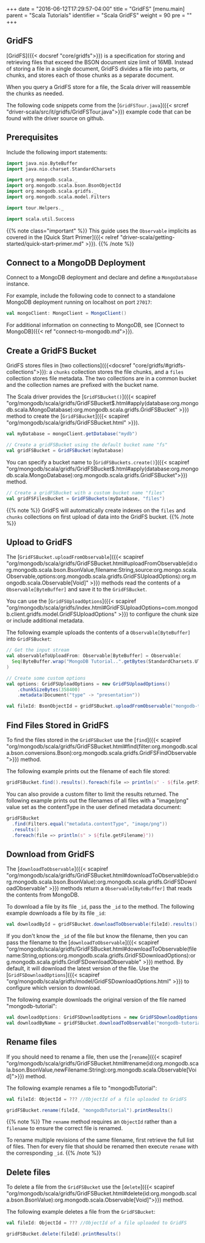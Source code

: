 +++
date = "2016-06-12T17:29:57-04:00"
title = "GridFS"
[menu.main]
parent = "Scala Tutorials"
identifier = "Scala GridFS"
weight = 90
pre = "<i class='fa'></i>"
+++


## GridFS

[GridFS]({{< docsref "core/gridfs">}}) is a specification for storing and retrieving files that exceed the BSON document size limit of 16MB. Instead of storing a file in a single document, GridFS divides a file into parts, or chunks, and stores each of those chunks as a separate document.

When you query a GridFS store for a file, the Scala driver will reassemble the chunks as needed.

The following code snippets come from the [`GridFSTour.java`]({{< srcref "driver-scala/src/it/gridfs/GridFSTour.java">}}) example code
that can be found with the driver source on github.

## Prerequisites

Include the following import statements:

```scala
import java.nio.ByteBuffer
import java.nio.charset.StandardCharsets

import org.mongodb.scala._
import org.mongodb.scala.bson.BsonObjectId
import org.mongodb.scala.gridfs._
import org.mongodb.scala.model.Filters

import tour.Helpers._

import scala.util.Success
```

{{% note class="important" %}}
This guide uses the `Observable` implicits as covered in the [Quick Start Primer]({{< relref "driver-scala/getting-started/quick-start-primer.md" >}}).
{{% /note %}}

## Connect to a MongoDB Deployment

Connect to a MongoDB deployment and declare and define a `MongoDatabase` instance.

For example, include the following code to connect to a standalone MongoDB deployment running on localhost on port `27017`:

```scala
val mongoClient: MongoClient = MongoClient()
```

For additional information on connecting to MongoDB, see [Connect to MongoDB]({{< ref "connect-to-mongodb.md">}}).

## Create a GridFS Bucket

GridFS stores files in [two collections]({{<docsref "core/gridfs/#gridfs-collections">}}): a `chunks` collection stores the file chunks, and a  `files` collection stores file metadata. The two collections are in a common bucket and the collection names are prefixed with the bucket name.

The Scala driver provides the [`GridFSBucket()`]({{< scapiref "org/mongodb/scala/gridfs/GridFSBucket$.html#apply(database:org.mongodb.scala.MongoDatabase):org.mongodb.scala.gridfs.GridFSBucket" >}}) method
to create the [`GridFSBucket`]({{< scapiref "org/mongodb/scala/gridfs/GridFSBucket.html" >}}).

```scala
val myDatabase = mongoClient.getDatabase("mydb")

// Create a gridFSBucket using the default bucket name "fs"
val gridFSBucket = GridFSBucket(myDatabase)
```

You can specify a bucket name to [`GridFSBuckets.create()`]({{< scapiref "org/mongodb/scala/gridfs/GridFSBucket$.html#apply(database:org.mongodb.scala.MongoDatabase):org.mongodb.scala.gridfs.GridFSBucket">}}) method.

```scala
// Create a gridFSBucket with a custom bucket name "files"
val gridFSFilesBucket = GridFSBuckets(myDatabase, "files")
```

{{% note %}}
GridFS will automatically create indexes on the `files` and `chunks` collections on first upload of data into the GridFS bucket.
{{% /note %}}

## Upload to GridFS

The [`GridFSBucket.uploadFromObservable`]({{< scapiref "org/mongodb/scala/gridfs/GridFSBucket.html#uploadFromObservable(id:org.mongodb.scala.bson.BsonValue,filename:String,source:org.mongo.scala.Observable,options:org.mongodb.scala.gridfs.GridFSUploadOptions):org.mongodb.scala.Observable[Void]" >}}) methods read the contents of a `Observable[ByteBuffer]` and save it to the `GridFSBucket`.  

You can use the [`GridFSUploadOptions`]({{< scapiref "org/mongodb/scala/gridfs/index.html#GridFSUploadOptions=com.mongodb.client.gridfs.model.GridFSUploadOptions" >}}) to configure the chunk size or include additional metadata.

The following example uploads the contents of a `Observable[ByteBuffer]` into `GridFSBucket`:

```scala
// Get the input stream
val observableToUploadFrom: Observable[ByteBuffer] = Observable(
  Seq(ByteBuffer.wrap("MongoDB Tutorial..".getBytes(StandardCharsets.UTF_8)))
)

// Create some custom options
val options: GridFSUploadOptions = new GridFSUploadOptions()
    .chunkSizeBytes(358400)
    .metadata(Document("type" -> "presentation"))

val fileId: BsonObjectId = gridFSBucket.uploadFromObservable("mongodb-tutorial", observableToUploadFrom, options).headResult()
```

## Find Files Stored in GridFS

To find the files stored in the `GridFSBucket` use the [`find`]({{< scapiref "org/mongodb/scala/gridfs/GridFSBucket.html#find(filter:org.mongodb.scala.bson.conversions.Bson):org.mongodb.scala.gridfs.GridFSFindObservable">}}) method.

The following example prints out the filename of each file stored:

```scala
gridFSBucket.find().results().foreach(file => println(s" - ${file.getFilename}"))
```

You can also provide a custom filter to limit the results returned. The following example prints out the filenames of all files with a "image/png" value set as the contentType in the user defined metadata document:

```scala
gridFSBucket
  .find(Filters.equal("metadata.contentType", "image/png"))
  .results()
  .foreach(file => println(s" > ${file.getFilename}"))
```

## Download from GridFS

The [`downloadToObservable`]({{< scapiref "org/mongodb/scala/gridfs/GridFSBucket.html#downloadToObservable(id:org.mongodb.scala.bson.BsonValue):org.mongodb.scala.gridfs.GridFSDownloadObservable" >}}) methods return a `Observable[ByteBuffer]` that reads the contents from MongoDB.

To download a file by its file `_id`, pass the `_id` to the method. The following example downloads a file by its file `_id`:

```scala
val downloadById = gridFSBucket.downloadToObservable(fileId).results()
```

If you don't know the `_id` of the file but know the filename, then you can pass the filename to the [`downloadToObservable`]({{< scapiref "org/mongodb/scala/gridfs/GridFSBucket.html#downloadToObservable(filename:String,options:org.mongodb.scala.gridfs.GridFSDownloadOptions):org.mongodb.scala.gridfs.GridFSDownloadObservable" >}}) method. By default, it will download the latest version of the file. Use the [`GridFSDownloadOptions`]({{< scapiref "org/mongodb/scala/gridfs/model/GridFSDownloadOptions.html" >}}) to configure which version to download.

The following example downloads the original version of the file named "mongodb-tutorial":

```scala
val downloadOptions: GridFSDownloadOptions = new GridFSDownloadOptions().revision(0)
val downloadByName = gridFSBucket.downloadToObservable("mongodb-tutorial", downloadOptions).results()
```

## Rename files

If you should need to rename a file, then use the [`rename`]({{< scapiref "org/mongodb/scala/gridfs/GridFSBucket.html#rename(id:org.mongodb.scala.bson.BsonValue,newFilename:String):org.mongodb.scala.Observable[Void]">}}) method.  

The following example renames a file to "mongodbTutorial":

```scala
val fileId: ObjectId = ??? //ObjectId of a file uploaded to GridFS

gridFSBucket.rename(fileId, "mongodbTutorial").printResults()
```

{{% note %}}
The `rename` method requires an `ObjectId` rather than a `filename` to ensure the correct file is renamed.

To rename multiple revisions of the same filename, first retrieve the full list of files. Then for every file that should be renamed then execute `rename` with the corresponding `_id`.
{{% /note %}}

## Delete files

To delete a file from the `GridFSBucket` use the [`delete`]({{< scapiref "org/mongodb/scala/gridfs/GridFSBucket.html#delete(id:org.mongodb.scala.bson.BsonValue):org.mongodb.scala.Observable[Void]">}}) method.

The following example deletes a file from the `GridFSBucket`:

```scala
val fileId: ObjectId = ??? //ObjectId of a file uploaded to GridFS

gridFSBucket.delete(fileId).printResults()
```
